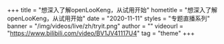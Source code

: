 +++
    title = "想深入了解openLooKeng，从试用开始"
    hometitle = "想深入了解openLooKeng，从试用开始"
    date = "2020-11-11"
    styles = "专题直播系列"
    banner = "/img/videos/live/zh/tryit.png"
    author = ""
    videourl = "https://www.bilibili.com/video/BV1JV41117U4" 
    tag = "theme"
+++